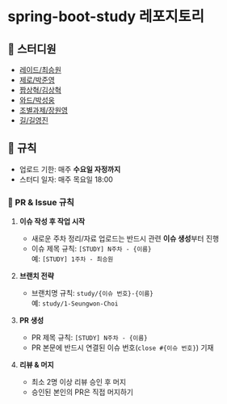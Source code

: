 # spring-boot-study 레포지토리

## 👥 스터디원
- [레이드/최승원](https://github.com/9th-UMC-gwnu/spring-boot-study/tree/main/최승원)
- [제로/박준영](https://github.com/9th-UMC-gwnu/spring-boot-study/tree/main/박준영)
- [짭상혁/김상혁](https://github.com/9th-UMC-gwnu/spring-boot-study/tree/main/김상혁)
- [와드/박성웅](https://github.com/9th-UMC-gwnu/spring-boot-study/tree/main/박성웅)
- [조별과제/장원영](https://github.com/9th-UMC-gwnu/spring-boot-study/tree/main/장원영)
- [길/길영진](https://github.com/9th-UMC-gwnu/spring-boot-study/tree/main/길영진)

## 📖 규칙
- 업로드 기한: 매주 **수요일 자정까지**
- 스터디 일자: 매주 목요일 18:00

### 🔀 PR & Issue 규칙
1. **이슈 작성 후 작업 시작**
    - 새로운 주차 정리/자료 업로드는 반드시 관련 **이슈 생성**부터 진행
    - 이슈 제목 규칙: `[STUDY] N주차 - {이름}`  
      예: `[STUDY] 1주차 - 최승원`

2. **브랜치 전략**
    - 브랜치명 규칙: `study/{이슈 번호}-{이름}`  
      예: `study/1-Seungwon-Choi`

3. **PR 생성**
    - PR 제목 규칙: `[STUDY] N주차 - {이름}`
    - PR 본문에 반드시 연결된 이슈 번호(`close #{이슈 번호}`) 기재

4. **리뷰 & 머지**
    - 최소 2명 이상 리뷰 승인 후 머지
    - 승인된 본인의 PR은 직접 머지하기
